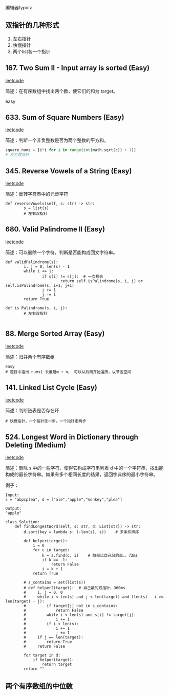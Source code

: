 编辑器typora

## 双指针的几种形式

1. 左右指针
2. 快慢指针
3. 两个list各一个指针

## 167. Two Sum II - Input array is sorted (Easy) 

[leetcode](https://leetcode-cn.com/problems/two-sum-ii-input-array-is-sorted/description/)

简述：在有序数组中找出两个数，使它们的和为 target。

easy



## 633. Sum of Square Numbers (Easy)

[leetcode](https://leetcode-cn.com/problems/sum-of-square-numbers/description/)

简述：判断一个非负整数是否为两个整数的平方和。

~~~python
square_nums = [i*i for i in range(int(math.sqrt(c)) + 1)]
# 左右双指针
~~~



## 345. Reverse Vowels of a String (Easy)

[leetcode](https://leetcode-cn.com/problems/reverse-vowels-of-a-string/description/)

简述：反转字符串中的元音字符

~~~
def reverseVowels(self, s: str) -> str:
		s = list(s)
		# 左右双指针
~~~



## 680. Valid Palindrome II (Easy)

[leetcode](https://leetcode-cn.com/problems/valid-palindrome-ii/description/)

简述：可以删除一个字符，判断是否能构成回文字符串。

~~~
def validPalindrome(s):
		i, j = 0, len(s) - 1
		while i <= j:
				if s[i] != s[j]:  # 一次机会
						return self.isPalindrome(s, i, j) or self.isPalindrome(s, i+1, j+1)
				i += 1
				j -= 1
		return True 

def is Palindrome(s, i, j):
		# 左右双指针
		
~~~



## 88. Merge Sorted Array (Easy)

[leetcode](https://leetcode-cn.com/problems/merge-sorted-array/description/)

简述：归并两个有序数组

~~~
easy
# 题目中指出 nums1 长度是m + n， 可以从后面开始遍历，以节省空间
~~~



## 141. Linked List Cycle (Easy)

[leetcode](https://leetcode-cn.com/problems/linked-list-cycle/description/)

简述：判断链表是否存在环

~~~
# 快慢指针，一个指针走一步，一个指针走两步
~~~



## 524. Longest Word in Dictionary through Deleting (Medium)

[leetcode](https://leetcode-cn.com/problems/longest-word-in-dictionary-through-deleting/description/)

简述：删除 s 中的一些字符，使得它构成字符串列表 d 中的一个字符串，找出能构成的最长字符串。如果有多个相同长度的结果，返回字典序的最小字符串。

例子：

```
Input:
s = "abpcplea", d = ["ale","apple","monkey","plea"]

Output:
"apple"
```

~~~
class Solution:
    def findLongestWord(self, s: str, d: List[str]) -> str:
        d.sort(key = lambda s: (-len(s), s))	# 多条件排序
        
        def helper(target):
            i = 0
            for c in target:
                k = s.find(c, i)	# 效率比自己敲的高。。72ms
                if k == -1:
                    return False 
                i = k + 1
            return True 
          
        # s_contains = set(list(s))
        # def helper2(target):  # 自己敲的双指针，360ms
        #     i, j = 0, 0
        #     while i < len(s) and j < len(target) and (len(s) - i >= len(target) - j):
        #         if target[j] not in s_contains:
        #             return False
        #         while i < len(s) and s[i] != target[j]:
        #             i += 1
        #         if i < len(s):
        #             i += 1
        #             j += 1
        #     if j == len(target):
        #         return True
        #     return False

        for target in d:
            if helper(target):
                return target
        return ""
~~~



## 两个有序数组的中位数